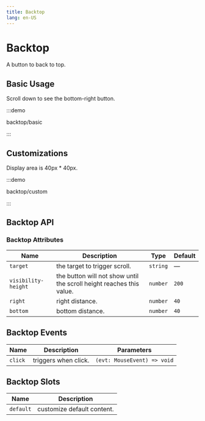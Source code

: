 ```yaml
---
title: Backtop
lang: en-US
---
```


# Backtop

A button to back to top.

## Basic Usage

Scroll down to see the bottom-right button.

:::demo

backtop/basic

:::

## Customizations

Display area is 40px \* 40px.

:::demo

backtop/custom

:::

## Backtop API

### Backtop Attributes

| Name                | Description                                                          | Type     | Default |
| ------------------- | -------------------------------------------------------------------- | -------- | ------- |
| `target`            | the target to trigger scroll.                                        | `string` | —       |
| `visibility-height` | the button will not show until the scroll height reaches this value. | `number` | `200`   |
| `right`             | right distance.                                                      | `number` | `40`    |
| `bottom`            | bottom distance.                                                     | `number` | `40`    |

## Backtop Events

| Name    | Description          | Parameters                  |
| ------- | -------------------- | --------------------------- |
| `click` | triggers when click. | `(evt: MouseEvent) => void` |

## Backtop Slots

| Name      | Description                |
| --------- | -------------------------- |
| `default` | customize default content. |
